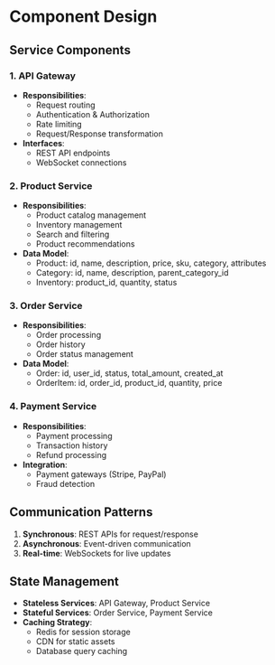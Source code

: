 # Component Design

## Service Components

### 1. API Gateway
- **Responsibilities**:
  - Request routing
  - Authentication & Authorization
  - Rate limiting
  - Request/Response transformation
- **Interfaces**:
  - REST API endpoints
  - WebSocket connections

### 2. Product Service
- **Responsibilities**:
  - Product catalog management
  - Inventory management
  - Search and filtering
  - Product recommendations
- **Data Model**:
  - Product: id, name, description, price, sku, category, attributes
  - Category: id, name, description, parent_category_id
  - Inventory: product_id, quantity, status

### 3. Order Service
- **Responsibilities**:
  - Order processing
  - Order history
  - Order status management
- **Data Model**:
  - Order: id, user_id, status, total_amount, created_at
  - OrderItem: id, order_id, product_id, quantity, price

### 4. Payment Service
- **Responsibilities**:
  - Payment processing
  - Transaction history
  - Refund processing
- **Integration**:
  - Payment gateways (Stripe, PayPal)
  - Fraud detection

## Communication Patterns
1. **Synchronous**: REST APIs for request/response
2. **Asynchronous**: Event-driven communication
3. **Real-time**: WebSockets for live updates

## State Management
- **Stateless Services**: API Gateway, Product Service
- **Stateful Services**: Order Service, Payment Service
- **Caching Strategy**:
  - Redis for session storage
  - CDN for static assets
  - Database query caching
